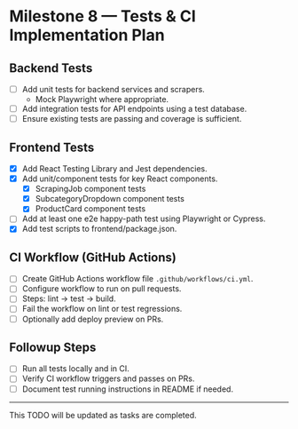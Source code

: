 # Milestone 8 — Tests & CI Implementation Plan

## Backend Tests
- [ ] Add unit tests for backend services and scrapers.
  - Mock Playwright where appropriate.
- [ ] Add integration tests for API endpoints using a test database.
- [ ] Ensure existing tests are passing and coverage is sufficient.

## Frontend Tests
- [x] Add React Testing Library and Jest dependencies.
- [x] Add unit/component tests for key React components.
  - [x] ScrapingJob component tests
  - [x] SubcategoryDropdown component tests
  - [x] ProductCard component tests
- [ ] Add at least one e2e happy-path test using Playwright or Cypress.
- [x] Add test scripts to frontend/package.json.

## CI Workflow (GitHub Actions)
- [ ] Create GitHub Actions workflow file `.github/workflows/ci.yml`.
- [ ] Configure workflow to run on pull requests.
- [ ] Steps: lint → test → build.
- [ ] Fail the workflow on lint or test regressions.
- [ ] Optionally add deploy preview on PRs.

## Followup Steps
- [ ] Run all tests locally and in CI.
- [ ] Verify CI workflow triggers and passes on PRs.
- [ ] Document test running instructions in README if needed.

---

This TODO will be updated as tasks are completed.
